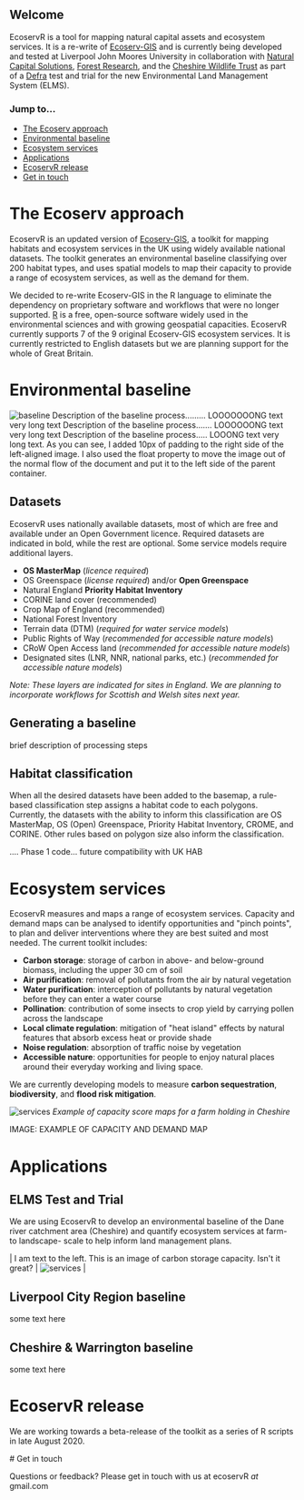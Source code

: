 
## Welcome
EcoservR is a tool for mapping natural capital assets and ecosystem services. It is a re-write of [Ecoserv-GIS](https://www.nature.scot/snh-research-report-954-ecoserv-gis-v33-toolkit-mapping-ecosystem-services-gb-scale) and is currently being developed and tested at Liverpool John Moores University in collaboration with [Natural Capital Solutions](http://www.naturalcapitalsolutions.co.uk/), [Forest Research](forestresearch.gov.uk/), and the [Cheshire Wildlife Trust](https://www.cheshirewildlifetrust.org.uk/) as part of a [Defra](https://www.gov.uk/government/organisations/department-for-environment-food-rural-affairs) test and trial for the new Environmental Land Management System (ELMS).

### Jump to...

+ [The Ecoserv approach](#the-ecoserv-approach)
+ [Environmental baseline](#environmental-baseline)
+ [Ecosystem services](#ecosystem-services)
+ [Applications](#applications)
+ [EcoservR release](#ecoservr-release)
+ [Get in touch](#get-in-touch)

<div display="block" class="row-full" id="about" markdown="1">
  <div class="main-content" markdown="1">

# The Ecoserv approach

EcoservR is an updated version of [Ecoserv-GIS](https://www.nature.scot/snh-research-report-954-ecoserv-gis-v33-toolkit-mapping-ecosystem-services-gb-scale), a toolkit for mapping habitats and ecosystem services in the UK using widely available national datasets. The toolkit generates an environmental baseline classifying over 200 habitat types, and uses spatial models to map their capacity to provide a range of ecosystem services, as well as the demand for them.

We decided to re-write Ecoserv-GIS in the R language to eliminate the dependency on proprietary software and workflows that were no longer supported. [R](https://www.r-project.org/) is a free, open-source software widely used in the environmental sciences and with growing geospatial capacities. EcoservR currently supports 7 of the 9 original Ecoserv-GIS ecosystem services. It is currently restricted to English datasets but we are planning support for the whole of Great Britain. 

  </div>
</div>

<div display="block" class="row-full" id="baseline" markdown="1">
   <div class="main-content" markdown="1">
   
# Environmental baseline

![baseline](img/sample_basemap.png) Description of the baseline process......... LOOOOOOONG text very long text Description of the baseline process....... LOOOOOONG text very long text Description of the baseline process..... LOOONG text very long text. As you can see, I added 10px of padding to the right side of the left-aligned image. I also used the float property to move the image out of the normal flow of the document and put it to the left side of the parent container.

</div>
</div>

<div display="block" class="row-full" id="datasets" markdown="1">
  <div class="main-content" markdown="1">
  
## Datasets

EcoservR uses nationally available datasets, most of which are free and available under an Open Government licence. Required datasets are indicated in bold, while the rest are optional. Some service models require additional layers. 

+ __OS MasterMap__ (*licence required*)
+ OS Greenspace (*license required*) and/or __Open Greenspace__
+ Natural England __Priority Habitat Inventory__
+ CORINE land cover (recommended)
+ Crop Map of England (recommended)
+ National Forest Inventory
+ Terrain data (DTM) (*required for water service models*)
+ Public Rights of Way (*recommended for accessible nature models*)
+ CRoW Open Access land (*recommended for accessible nature models*)
+ Designated sites (LNR, NNR, national parks, etc.) (*recommended for accessible nature models*)

*Note: These layers are indicated for sites in England. We are planning to incorporate workflows for Scottish and Welsh sites next year.*
  </div>
</div>

## Generating a baseline 
brief description of processing steps

## Habitat classification

When all the desired datasets have been added to the basemap, a rule-based classification step assigns a habitat code to each polygons. Currently, the datasets with the ability to inform this classification are OS MasterMap, OS (Open) Greenspace, Priority Habitat Inventory, CROME, and CORINE. Other rules based on polygon size also inform the classification.

.... Phase 1 code... future compatibility with UK HAB

<div display="block" class="row-full" id="services" markdown="1">
  <div class="main-content" markdown="1">

# Ecosystem services

EcoservR measures and maps a range of ecosystem services. Capacity and demand maps can be analysed to identify opportunities and "pinch points", to plan and deliver interventions where they are best suited and most needed. The current toolkit includes:

+ __Carbon storage__: storage of carbon in above- and below-ground biomass, including the upper 30 cm of soil
+ __Air purification__: removal of pollutants from the air by natural vegetation
+ __Water purification__: interception of pollutants by natural vegetation before they can enter a water course
+ __Pollination__: contribution of some insects to crop yield by carrying pollen across the landscape
+ __Local climate regulation__: mitigation of "heat island" effects by natural features that absorb excess heat or provide shade
+ __Noise regulation__: absorption of traffic noise by vegetation
+ __Accessible nature__: opportunities for people to enjoy natural places around their everyday working and living space. 

We are currently developing models to measure __carbon sequestration__, __biodiversity__, and __flood risk mitigation__.
  </div>
</div>

 ![services](img/sample_services.png)
 *Example of capacity score maps for a farm holding in Cheshire*


<div display="block" class="row-full" markdown="1">
  <div class="main-content" markdown="1">

IMAGE: EXAMPLE OF CAPACITY AND DEMAND MAP
  
</div>
</div>


# Applications

## ELMS Test and Trial
We are using EcoservR to develop an environmental baseline of the Dane river catchment area (Cheshire) and quantify ecosystem services at farm- to landscape- scale to help inform land management plans. 

| I am text to the left. This is an image of carbon storage capacity. Isn't it great?  | ![services](img/ecoservRservices.png#right) |


  
## Liverpool City Region baseline
some text here

## Cheshire & Warrington baseline
some text here

# EcoservR release

We are working towards a beta-release of the toolkit as a series of R scripts in late August 2020. 


<div display="block" class="row-full" id="contact" markdown="1">
  <div class="main-content" markdown="1">
# Get in touch

Questions or feedback? Please get in touch with us at ecoservR *at* gmail.com

</div>
</div>
